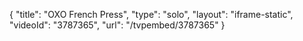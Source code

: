 {
    "title": "OXO French Press",
    "type": "solo",
    "layout": "iframe-static",
    "videoId": "3787365",
    "url": "\/tvpembed\/3787365"
}